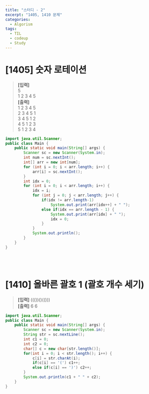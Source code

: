 ```yaml
---
title: "스터디 - 2"
excerpt: "1405, 1410 문제"
categories: 
  - Algorism
tags: 
  - TIL
  - codeup
  - Study
---
```

# [1405] 숫자 로테이션
> **[입력]** <br/>
5<br/>
1 2 3 4 5 <br/>
  **[출력]**<br/>
1 2 3 4 5 <br/>
2 3 4 5 1 <br/>
3 4 5 1 2 <br/>
4 5 1 2 3 <br/>
5 1 2 3 4 <br/>

```java
import java.util.Scanner;
public class Main {
	public static void main(String[] args) {
		Scanner sc = new Scanner(System.in);
		int num = sc.nextInt();
		int[] arr = new int[num];
		for (int i = 0; i < arr.length; i++) {
			arr[i] = sc.nextInt();
		}
		int idx = 0;
		for (int i = 0; i < arr.length; i++) {
			idx = i;
			for (int j = 0; j < arr.length; j++) {
				if(idx != arr.length-1)
					System.out.print(arr[idx++] + " ");
				else if(idx == arr.length - 1) {
					System.out.print(arr[idx] + " ");
					idx = 0;
				}
			}
			System.out.println();
		}
	}
}
```
<br/><br/>


# [1410] 올바른 괄호 1 (괄호 개수 세기)
> **[입력]** ((())()(()))<br/>
  **[출력]** 6 6

```java
import java.util.Scanner;
public class Main {
	public static void main(String[] args) {
		Scanner sc = new Scanner(System.in);
		String str = sc.nextLine();
		int c1 = 0;
		int c2 = 0;
		char[] c = new char[str.length()];
		for(int i = 0; i < str.length(); i++) {
			c[i] = str.charAt(i);
			if(c[i] == '(') c1++;
			else if(c[i] == ')') c2++;
		}
		System.out.println(c1 + " " + c2);
	}
}
```
<br/><br/>

